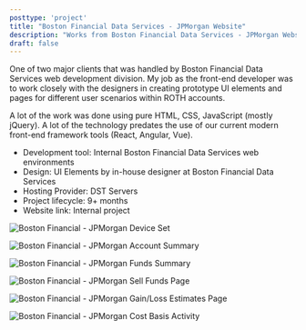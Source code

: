 ```yaml
---
posttype: 'project'
title: "Boston Financial Data Services - JPMorgan Website"
description: "Works from Boston Financial Data Services - JPMorgan Website"
draft: false
---
```


One of two major clients that was handled by Boston Financial Data Services web development division. My job as the front-end developer was to work closely with the designers in creating prototype UI elements and pages for different user scenarios within ROTH accounts.

A lot of the work was done using pure HTML, CSS, JavaScript (mostly jQuery). A lot of the technology predates the use of our current modern front-end framework tools (React, Angular, Vue).

- Development tool: Internal Boston Financial Data Services web environments  
- Design: UI Elements by in-house designer at Boston Financial Data Services  
- Hosting Provider: DST Servers  
- Project lifecycle: 9+ months  
- Website link: Internal project  

![Boston Financial - JPMorgan Device Set](../../assets/portfolio/bfds/feature/jpm/full-bfds-jpm-set.png)

![Boston Financial - JPMorgan Account Summary](../../assets/portfolio/bfds/feature/jpm/full-bfds-jpm-page1.png)

![Boston Financial - JPMorgan Funds Summary](../../assets/portfolio/bfds/feature/jpm/full-bfds-jpm-page2.png)

![Boston Financial - JPMorgan Sell Funds Page](../../assets/portfolio/bfds/feature/jpm/full-bfds-jpm-page3.png)

![Boston Financial - JPMorgan Gain/Loss Estimates Page](../../assets/portfolio/bfds/feature/jpm/full-bfds-jpm-page4.png)

![Boston Financial - JPMorgan Cost Basis Activity](../../assets/portfolio/bfds/feature/jpm/full-bfds-jpm-page5.png)
